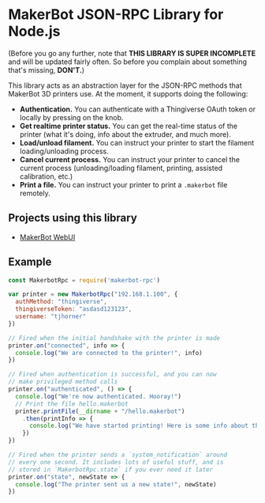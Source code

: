 # MakerBot JSON-RPC Library for Node.js

(Before you go any further, note that **THIS LIBRARY IS SUPER INCOMPLETE** and will be updated fairly often. So before you complain about something that's missing, **DON'T.**)

This library acts as an abstraction layer for the JSON-RPC methods that MakerBot 3D printers use. At the moment, it supports doing the following:

- **Authentication.** You can authenticate with a Thingiverse OAuth token or locally by pressing on the knob.
- **Get realtime printer status.** You can get the real-time status of the printer (what it's doing, info about the extruder, and much more).
- **Load/unload filament.** You can instruct your printer to start the filament loading/unloading process.
- **Cancel current process.** You can instruct your printer to cancel the current process (unloading/loading filament, printing, assisted calibration, etc.)
- **Print a file.** You can instruct your printer to print a `.makerbot` file remotely.

## Projects using this library

- [MakerBot WebUI](https://github.com/tjhorner/MakerbotWebUI)

## Example

```javascript
const MakerbotRpc = require('makerbot-rpc')

var printer = new MakerbotRpc("192.168.1.100", {
  authMethod: "thingiverse",
  thingiverseToken: "asdasd123123",
  username: "tjhorner"
})

// Fired when the initial handshake with the printer is made
printer.on("connected", info => {
  console.log("We are connected to the printer!", info)
})

// Fired when authentication is successful, and you can now
// make privileged method calls
printer.on("authenticated", () => {
  console.log("We're now authenticated. Hooray!")
  // Print the file hello.makerbot
  printer.printFile(__dirname + "/hello.makerbot")
    .then(printInfo => {
      console.log("We have started printing! Here is some info about the print:", printInfo)
    })
})

// Fired when the printer sends a `system_notification` around
// every one second. It includes lots of useful stuff, and is
// stored in `MakerbotRpc.state` if you ever need it later
printer.on("state", newState => {
  console.log("The printer sent us a new state!", newState)
})
```